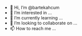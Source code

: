 - 👋 Hi, I’m @bartekahcum
- 👀 I’m interested in ...
- 🌱 I’m currently learning ...
- 💞️ I’m looking to collaborate on ...
- 📫 How to reach me ...

<!---
bartekahcum/bartekahcum is a ✨ special ✨ repository because its `README.md` (this file) appears on your GitHub profile.
You can click the Preview link to take a look at your changes.
--->
